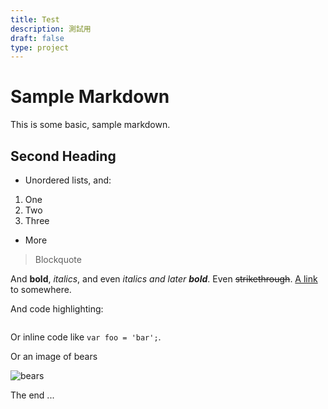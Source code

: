 ```yaml
---
title: Test
description: 測試用
draft: false
type: project
---
```

# Sample Markdown

This is some basic, sample markdown.

## Second Heading

* Unordered lists, and:

1. One
2. Two
3. Three

* More

> Blockquote

And **bold**, *italics*, and even *italics and later **bold***. Even ~~strikethrough~~. [A link](https://markdowntohtml.com) to somewhere.

And code highlighting:

```js

```

Or inline code like `var foo = 'bar';`.

Or an image of bears

![bears](http://placebear.com/200/200)

The end ...